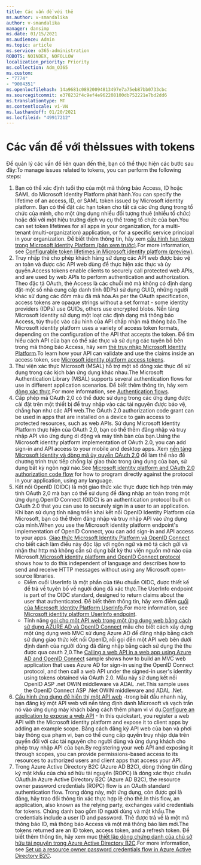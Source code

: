 ```yaml
---
title: Các vấn đề với thẻ
ms.author: v-smandalika
author: v-smandalika
manager: dansimp
ms.date: 01/15/2021
ms.audience: Admin
ms.topic: article
ms.service: o365-administration
ROBOTS: NOINDEX, NOFOLLOW
localization_priority: Priority
ms.collection: Adm_O365
ms.custom:
- "7774"
- "9004351"
ms.openlocfilehash: 14a9681c08920094813497e7a75eb87bb0733cbc
ms.sourcegitcommit: e378232f4c9ef4e962208100db752221e7bd2dd6
ms.translationtype: MT
ms.contentlocale: vi-VN
ms.lasthandoff: 01/20/2021
ms.locfileid: "49917212"
---
```

# <a name="issues-with-tokens"></a><span data-ttu-id="d038a-102">Các vấn đề với thẻ</span><span class="sxs-lookup"><span data-stu-id="d038a-102">Issues with tokens</span></span>

<span data-ttu-id="d038a-103">Để quản lý các vấn đề liên quan đến thẻ, bạn có thể thực hiện các bước sau đây:</span><span class="sxs-lookup"><span data-stu-id="d038a-103">To manage issues related to tokens, you can perform the following steps:</span></span>

1. <span data-ttu-id="d038a-104">Bạn có thể xác định tuổi thọ của một mã thông báo Access, ID hoặc SAML do Microsoft Identity Platform phát hành.</span><span class="sxs-lookup"><span data-stu-id="d038a-104">You can specify the lifetime of an access, ID, or SAML token issued by Microsoft identity platform.</span></span> <span data-ttu-id="d038a-105">Bạn có thể đặt các hạn token cho tất cả các ứng dụng trong tổ chức của mình, cho một ứng dụng nhiều đối tượng thuê (nhiều tổ chức) hoặc đối với một hiệu trưởng dịch vụ cụ thể trong tổ chức của bạn.</span><span class="sxs-lookup"><span data-stu-id="d038a-105">You can set token lifetimes for all apps in your organization, for a multi-tenant (multi-organization) application, or for a specific service principal in your organization.</span></span> <span data-ttu-id="d038a-106">Để biết thêm thông tin, hãy xem [cấu hình hạn token trong Microsoft Identity Platform (bản xem trước)](https://docs.microsoft.com/azure/active-directory/develop/active-directory-configurable-token-lifetimes).</span><span class="sxs-lookup"><span data-stu-id="d038a-106">For more information, see [Configurable token lifetimes in Microsoft identity platform (preview)](https://docs.microsoft.com/azure/active-directory/develop/active-directory-configurable-token-lifetimes).</span></span>
2. <span data-ttu-id="d038a-107">Truy nhập thẻ cho phép khách hàng sử dụng các API web được bảo vệ an toàn và được các API web dùng để thực hiện xác thực và ủy quyền.</span><span class="sxs-lookup"><span data-stu-id="d038a-107">Access tokens enable clients to securely call protected web APIs, and are used by web APIs to perform authentication and authorization.</span></span> <span data-ttu-id="d038a-108">Theo đặc tả OAuth, thẻ Access là các chuỗi mờ mà không có định dạng đặt-một số nhà cung cấp danh tính (IDPs) sử dụng GUID, những người khác sử dụng các đốm màu đã mã hóa.</span><span class="sxs-lookup"><span data-stu-id="d038a-108">As per the OAuth specification, access tokens are opaque strings without a set format - some identity providers (IDPs) use GUIDs, others use encrypted blobs.</span></span> <span data-ttu-id="d038a-109">Nền tảng Microsoft Identity sử dụng một loạt các định dạng mã thông báo Access, tùy thuộc vào cấu hình của API chấp nhận mã thông báo.</span><span class="sxs-lookup"><span data-stu-id="d038a-109">The Microsoft identity platform uses a variety of access token formats, depending on the configuration of the API that accepts the token.</span></span> <span data-ttu-id="d038a-110">Để tìm hiểu cách API của bạn có thể xác thực và sử dụng các tuyên bố bên trong mã thông báo Access, hãy xem [thẻ truy nhập Microsoft Identity Platform](https://docs.microsoft.com/azure/active-directory/develop/userinfo#calling-the-userinfo-endpoint).</span><span class="sxs-lookup"><span data-stu-id="d038a-110">To learn how your API can validate and use the claims inside an access token, see [Microsoft identity platform access tokens](https://docs.microsoft.com/azure/active-directory/develop/userinfo#calling-the-userinfo-endpoint).</span></span>
3. <span data-ttu-id="d038a-111">Thư viện xác thực Microsoft (MSAL) hỗ trợ một số dòng xác thực để sử dụng trong các kịch bản ứng dụng khác nhau.</span><span class="sxs-lookup"><span data-stu-id="d038a-111">The Microsoft Authentication Library (MSAL) supports several authentication flows for use in different application scenarios.</span></span> <span data-ttu-id="d038a-112">Để biết thêm thông tin, hãy xem [dòng xác thực](https://docs.microsoft.com/azure/active-directory/develop/msal-authentication-flows#how-each-flow-emits-tokens-and-codes).</span><span class="sxs-lookup"><span data-stu-id="d038a-112">For more information, see [Authentication flows](https://docs.microsoft.com/azure/active-directory/develop/msal-authentication-flows#how-each-flow-emits-tokens-and-codes).</span></span>
4. <span data-ttu-id="d038a-113">Cấp phép mã OAuth 2,0 có thể được sử dụng trong các ứng dụng được cài đặt trên một thiết bị để truy nhập vào các tài nguyên được bảo vệ, chẳng hạn như các API web.</span><span class="sxs-lookup"><span data-stu-id="d038a-113">The OAuth 2.0 authorization code grant can be used in apps that are installed on a device to gain access to protected resources, such as web APIs.</span></span> <span data-ttu-id="d038a-114">Sử dụng Microsoft Identity Platform thực hiện của OAuth 2,0, bạn có thể thêm đăng nhập và truy nhập API vào ứng dụng di động và máy tính bàn của bạn.</span><span class="sxs-lookup"><span data-stu-id="d038a-114">Using the Microsoft identity platform implementation of OAuth 2.0, you can add sign-in and API access to your mobile and desktop apps.</span></span> <span data-ttu-id="d038a-115">Xem [nền tảng Microsoft Identity và dòng mã ủy quyền OAuth 2,0](https://docs.microsoft.com/azure/active-directory/develop/v2-oauth2-auth-code-flow#refresh-the-access-token) để làm thế nào để chương trình trực tiếp chống lại giao thức trong ứng dụng của bạn, sử dụng bất kỳ ngôn ngữ nào.</span><span class="sxs-lookup"><span data-stu-id="d038a-115">See [Microsoft identity platform and OAuth 2.0 authorization code flow](https://docs.microsoft.com/azure/active-directory/develop/v2-oauth2-auth-code-flow#refresh-the-access-token) for how to program directly against the protocol in your application, using any language.</span></span>
5. <span data-ttu-id="d038a-116">Kết nối OpenID (OIDC) là một giao thức xác thực được tích hợp trên máy tính OAuth 2,0 mà bạn có thể sử dụng để đăng nhập an toàn trong một ứng dụng.</span><span class="sxs-lookup"><span data-stu-id="d038a-116">OpenID Connect (OIDC) is an authentication protocol built on OAuth 2.0 that you can use to securely sign in a user to an application.</span></span> <span data-ttu-id="d038a-117">Khi bạn sử dụng tính năng triển khai kết nối OpenID Identity Platform của Microsoft, bạn có thể thêm đăng nhập và truy nhập API vào ứng dụng của mình.</span><span class="sxs-lookup"><span data-stu-id="d038a-117">When you use the Microsoft identity platform endpoint's implementation of OpenID Connect, you can add sign-in and API access to your apps.</span></span> <span data-ttu-id="d038a-118">[Giao thức Microsoft Identity Platform và OpenID Connect](https://docs.microsoft.com/azure/active-directory/develop/v2-protocols-oidc#send-the-sign-in-request) cho biết cách làm điều này độc lập với ngôn ngữ và mô tả cách gửi và nhận thư http mà không cần sử dụng bất kỳ thư viện nguồn mở nào của Microsoft.</span><span class="sxs-lookup"><span data-stu-id="d038a-118">[Microsoft identity platform and OpenID Connect protocol](https://docs.microsoft.com/azure/active-directory/develop/v2-protocols-oidc#send-the-sign-in-request) shows how to do this independent of language and describes how to send and receive HTTP messages without using any Microsoft open-source libraries.</span></span>
    - <span data-ttu-id="d038a-119">Điểm cuối UserInfo là một phần của tiêu chuẩn OIDC, được thiết kế để trả về tuyên bố về người dùng đã xác thực.</span><span class="sxs-lookup"><span data-stu-id="d038a-119">The UserInfo endpoint is part of the OIDC standard, designed to return claims about the user that authenticated.</span></span> <span data-ttu-id="d038a-120">Để biết thêm thông tin, hãy xem điểm [cuối của Microsoft Identity Platform UserInfo](https://docs.microsoft.com/azure/active-directory/develop/userinfo#consider-use-an-id-token-instead).</span><span class="sxs-lookup"><span data-stu-id="d038a-120">For more information, see [Microsoft identity platform UserInfo endpoint](https://docs.microsoft.com/azure/active-directory/develop/userinfo#consider-use-an-id-token-instead).</span></span>
    - <span data-ttu-id="d038a-121">Tính năng [gọi cho một API web trong một ứng dụng web bằng cách sử dụng AZURE AD và OpenID Connect](https://docs.microsoft.com/samples/azure-samples/active-directory-dotnet-webapp-webapi-openidconnect/active-directory-dotnet-webapp-webapi-openidconnect/) mẫu cho biết cách xây dựng một ứng dụng web MVC sử dụng Azure AD để đăng nhập bằng cách sử dụng giao thức kết nối OpenID, rồi gọi đến một API web bên dưới định danh của người dùng đã đăng nhập bằng cách sử dụng thẻ thu được qua oauth 2,0.</span><span class="sxs-lookup"><span data-stu-id="d038a-121">The [Calling a web API in a web app using Azure AD and OpenID Connect](https://docs.microsoft.com/samples/azure-samples/active-directory-dotnet-webapp-webapi-openidconnect/active-directory-dotnet-webapp-webapi-openidconnect/) sample shows how to build an MVC web application that uses Azure AD for sign-in using the OpenID Connect protocol, and then call a web API under the signed-in user's identity using tokens obtained via OAuth 2.0.</span></span> <span data-ttu-id="d038a-122">Mẫu này sử dụng kết nối OpenID ASP .net OWIN middleware và ADAL .net.</span><span class="sxs-lookup"><span data-stu-id="d038a-122">This sample uses the OpenID Connect ASP .Net OWIN middleware and ADAL .Net.</span></span>
6. <span data-ttu-id="d038a-123">[Cấu hình ứng dụng để hiển thị một API web](https://docs.microsoft.com/azure/active-directory/develop/quickstart-configure-app-expose-web-apis) -trong bắt đầu nhanh này, bạn đăng ký một API web với nền tảng định danh Microsoft và vạch trần nó vào ứng dụng máy khách bằng cách thêm phạm vi ví dụ.</span><span class="sxs-lookup"><span data-stu-id="d038a-123">[Configure an application to expose a web API](https://docs.microsoft.com/azure/active-directory/develop/quickstart-configure-app-expose-web-apis) - In this quickstart, you register a web API with the Microsoft identity platform and expose it to client apps by adding an example scope.</span></span> <span data-ttu-id="d038a-124">Bằng cách đăng ký API web của bạn và phơi bày thông qua phạm vi, bạn có thể cung cấp quyền truy nhập dựa trên quyền đối với các tài nguyên cho người dùng và ứng dụng khách cho phép truy nhập API của bạn.</span><span class="sxs-lookup"><span data-stu-id="d038a-124">By registering your web API and exposing it through scopes, you can provide permissions-based access to its resources to authorized users and client apps that access your API.</span></span>
7. <span data-ttu-id="d038a-125">Trong Azure Active Directory B2C (Azure AD B2C), dòng thông tin đăng ký mật khẩu của chủ sở hữu tài nguyên (ROPC) là dòng xác thực chuẩn OAuth.</span><span class="sxs-lookup"><span data-stu-id="d038a-125">In Azure Active Directory B2C (Azure AD B2C), the resource owner password credentials (ROPC) flow is an OAuth standard authentication flow.</span></span> <span data-ttu-id="d038a-126">Trong dòng này, một ứng dụng, còn được gọi là đảng, hãy trao đổi thông tin xác thực hợp lệ cho thẻ.</span><span class="sxs-lookup"><span data-stu-id="d038a-126">In this flow, an application, also known as the relying party, exchanges valid credentials for tokens.</span></span> <span data-ttu-id="d038a-127">Chứng danh bao gồm ID người dùng và mật khẩu.</span><span class="sxs-lookup"><span data-stu-id="d038a-127">The credentials include a user ID and password.</span></span> <span data-ttu-id="d038a-128">Thẻ được trả về là một mã thông báo ID, mã thông báo Access và một mã thông báo làm mới.</span><span class="sxs-lookup"><span data-stu-id="d038a-128">The tokens returned are an ID token, access token, and a refresh token.</span></span> <span data-ttu-id="d038a-129">Để biết thêm thông tin, hãy xem mục [thiết lập dòng chứng danh của chủ sở hữu tài nguyên trong Azure Active Directory B2C](https://docs.microsoft.com/azure/active-directory-b2c/add-ropc-policy?tabs=app-reg-ga&pivots=b2c-user-flow).</span><span class="sxs-lookup"><span data-stu-id="d038a-129">For more information, see [Set up a resource owner password credentials flow in Azure Active Directory B2C](https://docs.microsoft.com/azure/active-directory-b2c/add-ropc-policy?tabs=app-reg-ga&pivots=b2c-user-flow).</span></span> 

